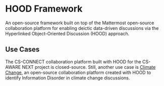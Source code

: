 # HOOD Framework
An open-source framework built on top of the Mattermost open-source collaboration platform for enabling deictic data-driven discussions via the Hyperlinked Object-Oriented Discussion (HOOD) approach.

## Use Cases
The CS-CONNECT collaboration platform built with HOOD for the CS-AWARE NEXT project is closed-source. Still, another use case is [Climate Change](https://anonymous.4open.science/r/anonymized-hood-climate-change-mattermost), an open-source collaboration platform created with HOOD to identify Information Disorder in climate change discussions.
